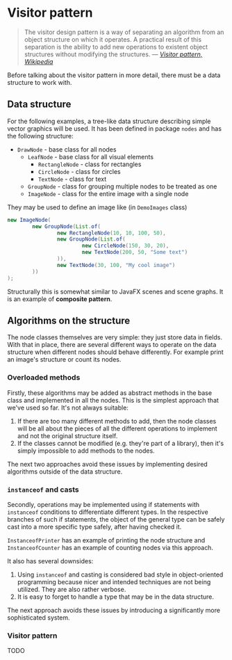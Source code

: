 # Visitor pattern

> The visitor design pattern is a way of separating an algorithm from an object structure on which it operates. A practical result of this separation is the ability to add new operations to existent object structures without modifying the structures.
> — _[Visitor pattern, Wikipedia](https://en.wikipedia.org/wiki/Visitor_pattern)_

Before talking about the visitor pattern in more detail, there must be a data structure to work with.

## Data structure
For the following examples, a tree-like data structure describing simple vector graphics will be used.
It has been defined in package `nodes` and has the following structure:
* `DrawNode` - base class for all nodes
    * `LeafNode` - base class for all visual elements
        * `RectangleNode` - class for rectangles
        * `CircleNode` - class for circles
        * `TextNode` - class for text
    * `GroupNode` - class for grouping multiple nodes to be treated as one
    * `ImageNode` - class for the entire image with a single node

They may be used to define an image like (in `DemoImages` class)
```java
new ImageNode(
        new GroupNode(List.of(
                new RectangleNode(10, 10, 100, 50),
                new GroupNode(List.of(
                        new CircleNode(150, 30, 20),
                        new TextNode(200, 50, "Some text")
                )),
                new TextNode(30, 100, "My cool image")
        ))
);
```

Structurally this is somewhat similar to JavaFX scenes and scene graphs. It is an example of **composite pattern**.

## Algorithms on the structure
The node classes themselves are very simple: they just store data in fields. With that in place, there are several different ways to operate on the data structure when different nodes should behave differently. For example print an image's structure or count its nodes.

### Overloaded methods
Firstly, these algorithms may be added as abstract methods in the base class and implemented in all the nodes. This is the simplest approach that we've used so far. It's not always suitable:

1. If there are too many different methods to add, then the node classes will be all about the pieces of all the different operations to implement and not the original structure itself.
2. If the classes cannot be modified (e.g. they're part of a library), then it's simply impossible to add methods to the nodes.

The next two approaches avoid these issues by implementing desired algorithms outside of the data structure.

### `instanceof` and casts
Secondly, operations may be implemented using if statements with `instanceof` conditions to differentiate different types. In the respective branches of such if statements, the object of the general type can be safely cast into a more specific type safely, after having checked it.

`InstanceofPrinter` has an example of printing the node structure and `InstanceofCounter` has an example of counting nodes via this approach.

It also has several downsides:

1. Using `instanceof` and casting is considered bad style in object-oriented programming because nicer and intended techniques are not being utilized. They are also rather verbose.
2. It is easy to forget to handle a type that may be in the data structure.

The next approach avoids these issues by introducing a significantly more sophisticated system.

### Visitor pattern

TODO
